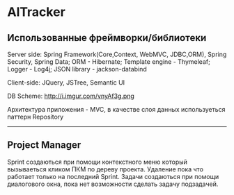 # AlTracker
Использованные фреймворки/библиотеки
------------------------------------
Server side: Spring Framework(Core,Context, WebMVC, JDBC,ORM), Spring Security, Spring Data;
ORM - Hibernate;
Template engine - Thymeleaf;
Logger - Log4j;
JSON library - jackson-databind

Client-side: JQuery, JSTree, Semantic UI

DB Scheme: http://i.imgur.com/vnyAf3g.png

Архитектура приложения - MVC, в качестве слоя данных используеться паттерн Repository

-------------------------------------------
Project Manager
-------------------------------------------
Sprint создаються при помощи контекстного меню который вызываеться кликом ПКМ по дереву проекта. Удаление пока что работает только на последний Sprint.
Задачи создаються при помощи диалогового окна, пока нет возможности сделать задачу подзадачей.
